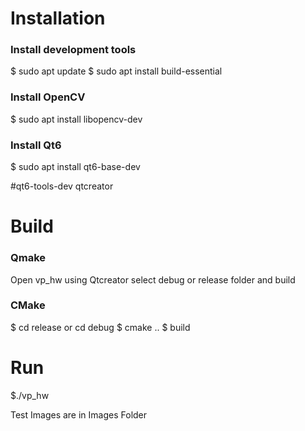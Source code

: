 # Installation
### Install development tools
$ sudo apt update
$ sudo apt install build-essential

### Install OpenCV
$ sudo apt install libopencv-dev

### Install Qt6
$ sudo apt install qt6-base-dev 

#qt6-tools-dev qtcreator

# Build
### Qmake
Open vp_hw using Qtcreator select debug or release folder and build

### CMake
$ cd release or cd debug
$ cmake ..
$ build

# Run
$./vp_hw

Test Images are in Images Folder
